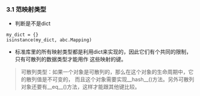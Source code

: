 ### 3.1 范映射类型* 判断是不是dict```my_dict = {}isinstance(my_dict, abc.Mapping)```* 标准库里的所有映射类型都是利用dict来实现的，因此它们有个共同的限制，只有可散列的数据类型才能用作这些映射的键。> 可散列类型：如果一个对象是可散列的，那么在这个对象的生命周期中，它的散列值是不可变的，而且这个对象需要实现__hash__()方法。另外可散列对象还要有__eq__()方法，这样才能跟其他键比较。